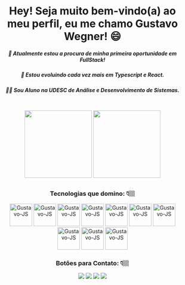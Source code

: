 <h1 align="center">Hey! Seja muito bem-vindo(a) ao meu perfil, eu me chamo Gustavo Wegner! 😄</h1>

<h5 align="center">🔭 Atualmente estou a procura de minha primeira oportunidade em FullStack!</h5>
<h5 align="center">🌱 Estou evoluindo cada vez mais em Typescript e React.</h5>
<h5 align="center">👨‍💻 Sou Aluno na UDESC de Análise e Desenvolvimento de Sistemas.</h5>

##
</br>
<div display="inline_block" align="center">
  <a href="https://github.com/gustavowegner"></a>
  <img height="180em" src="https://github-readme-stats.vercel.app/api?username=gustavowegner&show_icons=true&theme=tokyonight" />
  <img height="180em" src="https://github-readme-stats.vercel.app/api/top-langs/?username=gustavowegner&layout=compact&langs_count=16&theme=tokyonight"/>
</div> 

##

<h3 align="center">Tecnologias que domino: 👇🏼</h3>
<div align="center">
  <img alt="Gustavo-JS" height="60" src="https://cdn.jsdelivr.net/gh/devicons/devicon/icons/javascript/javascript-original.svg">
  <img alt="Gustavo-JS" height="60" src="https://cdn.jsdelivr.net/gh/devicons/devicon/icons/react/react-original.svg">
  <img alt="Gustavo-JS" height="60" src="https://cdn.jsdelivr.net/gh/devicons/devicon/icons/typescript/typescript-original.svg">
  <img alt="Gustavo-JS" height="60" src="https://cdn.jsdelivr.net/gh/devicons/devicon/icons/html5/html5-original.svg">
  <img alt="Gustavo-JS" height="60" src="https://cdn.jsdelivr.net/gh/devicons/devicon/icons/css3/css3-original.svg">
  <img alt="Gustavo-JS" height="60" src="https://cdn.jsdelivr.net/gh/devicons/devicon/icons/sass/sass-original.svg">
  <img alt="Gustavo-JS" height="60" src="https://cdn.jsdelivr.net/gh/devicons/devicon/icons/nodejs/nodejs-original.svg">
  <img alt="Gustavo-JS" height="60" src="https://cdn.jsdelivr.net/gh/devicons/devicon/icons/mongodb/mongodb-original-wordmark.svg">
  <img alt="Gustavo-JS" height="60" src="https://cdn.jsdelivr.net/gh/devicons/devicon/icons/php/php-original.svg">
  <img alt="Gustavo-JS" height="60" src="https://cdn.jsdelivr.net/gh/devicons/devicon/icons/laravel/laravel-plain-wordmark.svg">
</div>

<h3 align="center">Botôes para Contato: 👇🏼</h3>
<div align="center">
  <a href="https://www.linkedin.com/in/gustavowegnerf/" target="_blank"><img src="https://img.shields.io/badge/LinkedIn-0077B5?style=for-the-badge&logo=linkedin&logoColor=white"></a>
  <a href="https://github.com/gustavowegner" target="_blank"><img src="https://img.shields.io/badge/GitHub-100000?style=for-the-badge&logo=github&logoColor=white"></a>
  <a href="https://api.whatsapp.com/send?phone=5549999046098&text=Ol%C3%A1%20Gustavo!" target="_blank"><img src="https://img.shields.io/badge/WhatsApp-25D366?style=for-the-badge&logo=whatsapp&logoColor=white"></a>
  <a href="https://www.instagram.com/gustavowegner_" target="_blank"><img src="https://img.shields.io/badge/Instagram-E4405F?style=for-the-badge&logo=instagram&logoColor=white"></a>
</div>
